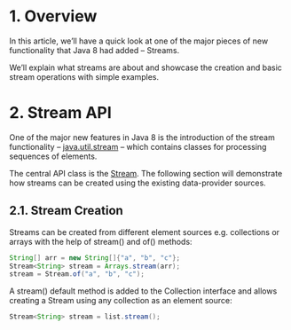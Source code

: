 # **1. Overview**

In this article, we’ll have a quick look at one of the major pieces of new functionality that Java 8 had added – Streams.

We’ll explain what streams are about and showcase the creation and basic stream operations with simple examples.


# **2. Stream API**

One of the major new features in Java 8 is the introduction of the stream functionality – [java.util.stream](https://docs.oracle.com/en/java/javase/17/docs/api/java.base/java/util/stream/package-summary.html) – which contains classes for processing sequences of elements.

The central API class is the [Stream<T>](https://docs.oracle.com/en/java/javase/17/docs/api/java.base/java/util/stream/Stream.html). The following section will demonstrate how streams can be created using the existing data-provider sources.

## **2.1. Stream Creation**

Streams can be created from different element sources e.g. collections or arrays with the help of stream() and of() methods:

~~~Java
String[] arr = new String[]{"a", "b", "c"};
Stream<String> stream = Arrays.stream(arr);
stream = Stream.of("a", "b", "c");
~~~

A stream() default method is added to the Collection interface and allows creating a Stream<T> using any collection as an element source:

~~~Java
Stream<String> stream = list.stream();
~~~